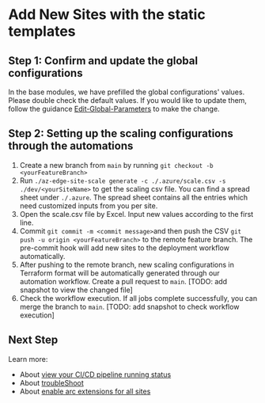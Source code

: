 # Add New Sites with the static templates

## Step 1: Confirm and update the global configurations

In the base modules, we have prefilled the global configurations' values. Please double check the default values. If you would like to update them, follow the guidance [Edit-Global-Parameters](./Edit-Global-Parameters.md) to make the change.

## Step 2: Setting up the scaling configurations through the automations

1. Create a new branch from `main` by running `git checkout -b <yourFeatureBranch>`
2. Run `./az-edge-site-scale generate -c ./.azure/scale.csv -s ./dev/<yourSiteName>` to get the scaling csv file. You can find a spread sheet under `./.azure`. The spread sheet contains all the entries which need customized inputs from you per site.
3. Open the scale.csv file by Excel. Input new values according to the first line.
4. Commit `git commit -m <commit message>`and then push the CSV `git push -u origin <yourFeatureBranch>` to the remote feature branch. The pre-commit hook will add new sites to the deployment workflow automatically.
5. After pushing to the remote branch, new scaling configurations in Terraform format will be automatically generated through our automation workflow. Create a pull request to `main`.
[TODO: add snapshot to view the changed file]
6. Check the workflow execution. If all jobs complete successfully, you can merge the branch to `main`.
[TODO: add snapshot to check workflow execution]

## Next Step

Learn more:

* About [view your CI/CD pipeline running status](./View-pipeline.md)
* About [troubleShoot](./TroubleShooting.md)
* About [enable arc extensions for all sites](../README.md#enable-arc-extensions-for-all-sites)